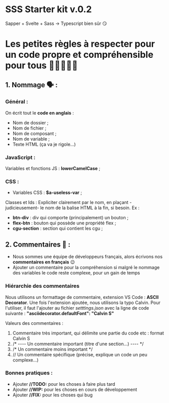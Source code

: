 # SSS Starter kit v.0.2

Sapper + Svelte + Sass -> Typescript bien sûr 😏 

# Les petites règles à respecter pour un code propre et compréhensible pour tous 👨‍🏭👨🏻‍🔧


## 1. Nommage 🗣 :

### Général :
On écrit tout le **code en anglais** :
- Nom de dossier ;
- Nom de fichier ;
- Nom de composant ;
- Nom de variable ;
- Texte HTML (ça va je rigole...)

### JavaScript :
Variables et fonctions JS : **lowerCamelCase** ;

### CSS :
- Variables CSS : **$a-useless-var** ;

Classes et Ids :
Expliciter clairement par le nom, en plaçant -judicieusement- le nom de la balise HTML à la fin, si besoin. Ex :
- **btn-div** : div qui comporte (principalement) un bouton ;
- **flex-btn** : bouton qui possède une propriété flex ;
- **cgu-section** : section qui contient les cgu ;

## 2. Commentaires 💬 :
- Nous sommes une équipe de développeurs français, alors écrivons nos **commentaires en français** 😉
- Ajouter un commentaire pour la compréhension si malgré le nommage des variables le code reste complexe, pour un gain de temps

### Hiérarchie des commentaires
Nous utilisons un formattage de commentaire, extension VS Code : **ASCII Decorator**.
Une fois l'extension ajoutée, nous utilisons la typo Calvin. Pour l'utiliser, il faut l'ajouter au fichier *setttings.json* avec la ligne de code suivante :
**"asciidecorator.defaultFont": "Calvin S"**

Valeurs des commentaires :
1. Commentaire très important, qui délimite une partie du code etc : format Calvin S
2. /* ---- Un commentaire important (titre d'une section...) ---- */
3. /* Un commentaire moins important */
4. // Un commentaire spécifique (précise, explique un code un peu complexe...)

### Bonnes pratiques :
- Ajouter **//TODO:** pour les choses à faire plus tard
- Ajouter **//WIP:** pour les choses en cours de développement
- Ajouter **//FIX:** pour les choses qui bug

